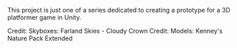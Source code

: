 This project is just one of a series dedicated to creating a prototype for a 3D platformer game in Unity.

 Credit: Skyboxes: Farland Skies - Cloudy Crown
 Credit: Models: Kenney's Nature Pack Extended
